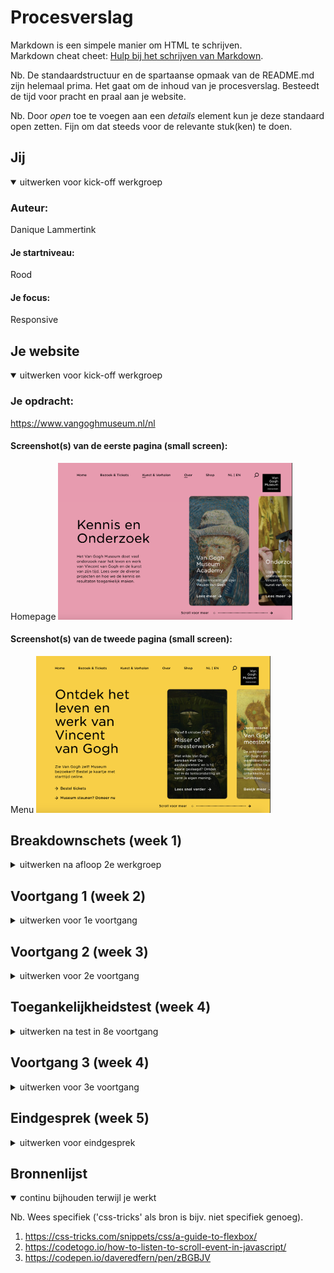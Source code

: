 # Procesverslag
Markdown is een simpele manier om HTML te schrijven.  
Markdown cheat cheet: [Hulp bij het schrijven van Markdown](https://github.com/adam-p/markdown-here/wiki/Markdown-Cheatsheet).

Nb. De standaardstructuur en de spartaanse opmaak van de README.md zijn helemaal prima. Het gaat om de inhoud van je procesverslag. Besteedt de tijd voor pracht en praal aan je website.

Nb. Door *open* toe te voegen aan een *details* element kun je deze standaard open zetten. Fijn om dat steeds voor de relevante stuk(ken) te doen.





## Jij

<details open>
<summary>uitwerken voor kick-off werkgroep</summary>

### Auteur:
Danique Lammertink

#### Je startniveau:
Rood

#### Je focus:
Responsive
 
</details>





## Je website

<details open>
<summary>uitwerken voor kick-off werkgroep</summary>

### Je opdracht:
https://www.vangoghmuseum.nl/nl

#### Screenshot(s) van de eerste pagina (small screen): 
Homepage 
<img src="images/website1.png" width="375px" alt="homepage">

#### Screenshot(s) van de tweede pagina (small screen):
Menu 
<img src="images/website2.png" width="375px" alt="kennis en onderzoek pagina">
 
</details>





## Breakdownschets (week 1)

<details>
<summary>uitwerken na afloop 2e werkgroep</summary>

### de hele pagina: 
<img src="images/breakdown1.png" width="375px" alt="breakdown van de hele pagina">

### dynamisch deel (bijv menu): 
<img src="images/breakdown2.png" width="375px" alt="breakdown van de web versie">



</details>





## Voortgang 1 (week 2)

<details>
<summary>uitwerken voor 1e voortgang</summary>

### Stand van zaken
Ik begon best wel goed, en was erg enthousiast. De website die ik heb gekozen leek mij erg leuk om te doen, omdat hij erg simpel lijkt. Dit viel uiteindelijk toch wel tegen.


### Agenda voor meeting
samen met je groepje opstellen

| student 1      |
| ---            |
|responsive maken|
| hoe ik de fotos|
| het beste kan aanpakken           |


### Verslag van meeting
Ik was als enige bij de feedback ronde, dus had genoeg tijd om mijn eigen vragen te stellen. Ik heb wel contact gehad met mijn groep maatje, maar hij had het druk.

</details>





## Voortgang 2 (week 3)

<details>
<summary>uitwerken voor 2e voortgang</summary>

### Stand van zaken
Door een tekort aan tijd wegens een ander vak had ik niet heel veel vorderingen sinds vorige week, maar ik liep wel al tegen wat punten aan. Ik wil een responsive website, en de display flex werkt niet mee. 


### Agenda voor meeting
samen met je groepje opstellen

| student 1      | student 2          | 
| ---            | ---                | 
| display flex   | responsive         | 
| van de images  |                    | 
| ...            | ...                | 


### Verslag van meeting
Mijn groepmaatje kwam pas na een kwartier in de feedback sessie, dus ik had al mijn vragen al behandelt toen hij aankwam. Deze keer had ik een gesprek met de studentassistenten en hun konden mij goed helpen met mijn vragen. Mijn display flex werkt nu eindelijk wel en dit is een grote stap in mijn website. Hij lijkt al bijna op de echte versie.

</details>





## Toegankelijkheidstest (week 4)

<details>
<summary>uitwerken na test in 8e voortgang</summary>

### Bevindingen
- De taal van mijn website stond op engels dus hij las alles in het engels voor.
- Ik heb de a states nog niet gedaan in css.

#### Titel eerste bevinding
De taal stond in het engels

Ik was vergeten om in de head de taal aan te passen naar NL.


#### Titel tweede bevinding. 
DDe a states moeten nog uitgewerkt worden.

Ik was dit simpelweg vergeten.

</details>





## Voortgang 3 (week 4)

<details>
<summary>uitwerken voor 3e voortgang</summary>

### Stand van zaken
Mijn code is bijna af, maar nog erg rommelig. Door een eerder gesprek met een studentassistent  heb ik dan ook besloten om de website opnieuw op te bouwen zodat het overzichtelijker is. 


### Agenda voor meeting
samen met je groepje opstellen

| student 1      |         
| ---            |
| responsive!!!  |
| scroll position? |
|                 |


### Verslag van meeting
Je verwacht het niet, maar ik zat weer in mijn eentje in deze meeting. Ik heb het hier met Sanne gehad over hoe mijn website in elkaar zit. Het is nog steeds erg rommelig, maar we hebben der beide vertrouwen in dat het goedkomt. 

</details>





## Eindgesprek (week 5)

<details>
<summary>uitwerken voor eindgesprek</summary>

### Stand van zaken
Ik vind zelf dat ik het redelijk goed heb gedaan, als ik er meer tijd voor had gehad was hij sowieso beter gehad, maar door een andere grote deadline kwam ik in de knoop met de tijd. Gelukkig kan ik dit ook zien als een leermoment. Ik moet in de toekomst beter plannen bijvoorbeeld. Ook is het handig om de breakdownschetsen er gewoon bij te houden. Want ik was eigenlijk alweer vergeten dat ik die had gemaakt en als ik ze nu naast mijn code houd zat ik er nog al naast met die schetsen.

### Screenshot(s)

hier screenshot(s) van je eindresultaat

<img src="images/mijnwebsite1.png" alt="mijn website pagina 1" width="375px">

<img src="images/mijnwebsite2.png" alt="mijn website pagina 2" width="375px">

</details>





## Bronnenlijst

<details open>
<summary>continu bijhouden terwijl je werkt</summary>

Nb. Wees specifiek ('css-tricks' als bron is bijv. niet specifiek genoeg).

1. https://css-tricks.com/snippets/css/a-guide-to-flexbox/
2. https://codetogo.io/how-to-listen-to-scroll-event-in-javascript/
3. https://codepen.io/daveredfern/pen/zBGBJV


</details>
